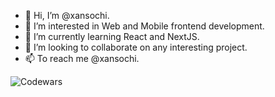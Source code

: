 - 👋 Hi, I’m @xansochi.
- 👀 I’m interested in Web and Mobile frontend development.
- 🌱 I’m currently learning React and NextJS.
- 💞️ I’m looking to collaborate on any interesting project.
- 📫 To reach me @xansochi.

![Codewars](https://github.r2v.ch/codewars?user=Xansochi&name=true&top_languages=true&stroke=%23b362ff&theme=purple_dark)
<!---
xansochi/xansochi is a ✨ special ✨ repository because its `README.md` (this file) appears on your GitHub profile.
You can click the Preview link to take a look at your changes.
--->
